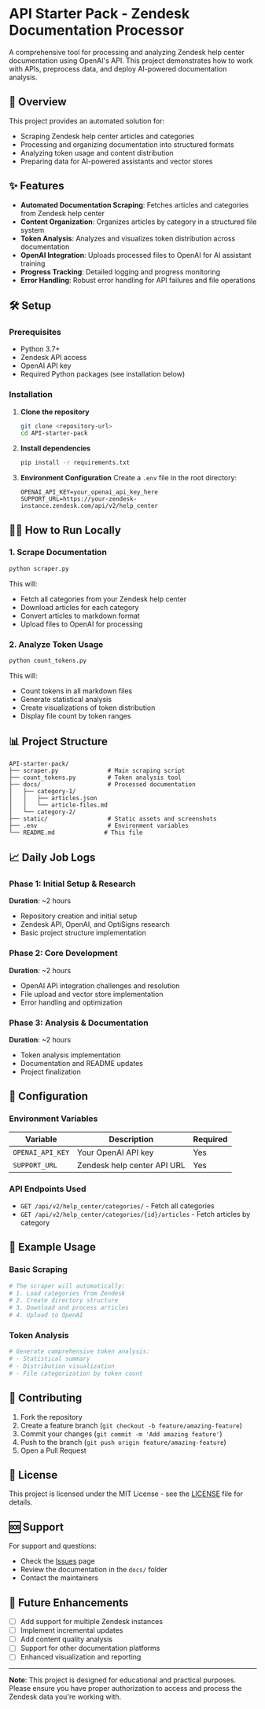 # API Starter Pack - Zendesk Documentation Processor

A comprehensive tool for processing and analyzing Zendesk help center documentation using OpenAI's API. This project demonstrates how to work with APIs, preprocess data, and deploy AI-powered documentation analysis.

## 🚀 Overview

This project provides an automated solution for:
- Scraping Zendesk help center articles and categories
- Processing and organizing documentation into structured formats
- Analyzing token usage and content distribution
- Preparing data for AI-powered assistants and vector stores

## ✨ Features

- **Automated Documentation Scraping**: Fetches articles and categories from Zendesk help center
- **Content Organization**: Organizes articles by category in a structured file system
- **Token Analysis**: Analyzes and visualizes token distribution across documentation
- **OpenAI Integration**: Uploads processed files to OpenAI for AI assistant training
- **Progress Tracking**: Detailed logging and progress monitoring
- **Error Handling**: Robust error handling for API failures and file operations

## 🛠️ Setup

### Prerequisites

- Python 3.7+
- Zendesk API access
- OpenAI API key
- Required Python packages (see installation below)

### Installation

1. **Clone the repository**
   ```bash
   git clone <repository-url>
   cd API-starter-pack
   ```

2. **Install dependencies**
   ```bash
   pip install -r requirements.txt
   ```

3. **Environment Configuration**
   Create a `.env` file in the root directory:
   ```env
   OPENAI_API_KEY=your_openai_api_key_here
   SUPPORT_URL=https://your-zendesk-instance.zendesk.com/api/v2/help_center
   ```

## 🏃‍♂️ How to Run Locally

### 1. Scrape Documentation
```bash
python scraper.py
```
This will:
- Fetch all categories from your Zendesk help center
- Download articles for each category
- Convert articles to markdown format
- Upload files to OpenAI for processing

### 2. Analyze Token Usage
```bash
python count_tokens.py
```
This will:
- Count tokens in all markdown files
- Generate statistical analysis
- Create visualizations of token distribution
- Display file count by token ranges

## 📊 Project Structure

```
API-starter-pack/
├── scraper.py              # Main scraping script
├── count_tokens.py         # Token analysis tool
├── docs/                   # Processed documentation
│   ├── category-1/
│   │   ├── articles.json
│   │   └── article-files.md
│   └── category-2/
├── static/                 # Static assets and screenshots
├── .env                    # Environment variables
└── README.md              # This file
```

## 📈 Daily Job Logs

### Phase 1: Initial Setup & Research
**Duration**: ~2 hours
- Repository creation and initial setup
- Zendesk API, OpenAI, and OptiSigns research
- Basic project structure implementation

### Phase 2: Core Development
**Duration**: ~2 hours
- OpenAI API integration challenges and resolution
- File upload and vector store implementation
- Error handling and optimization

### Phase 3: Analysis & Documentation
**Duration**: ~2 hours
- Token analysis implementation
- Documentation and README updates
- Project finalization

## 🔧 Configuration

### Environment Variables

| Variable | Description | Required |
|----------|-------------|----------|
| `OPENAI_API_KEY` | Your OpenAI API key | Yes |
| `SUPPORT_URL` | Zendesk help center API URL | Yes |

### API Endpoints Used

- `GET /api/v2/help_center/categories/` - Fetch all categories
- `GET /api/v2/help_center/categories/{id}/articles` - Fetch articles by category

## 📝 Example Usage

### Basic Scraping
```python
# The scraper will automatically:
# 1. Load categories from Zendesk
# 2. Create directory structure
# 3. Download and process articles
# 4. Upload to OpenAI
```

### Token Analysis
```python
# Generate comprehensive token analysis:
# - Statistical summary
# - Distribution visualization
# - File categorization by token count
```

## 🤝 Contributing

1. Fork the repository
2. Create a feature branch (`git checkout -b feature/amazing-feature`)
3. Commit your changes (`git commit -m 'Add amazing feature'`)
4. Push to the branch (`git push origin feature/amazing-feature`)
5. Open a Pull Request

## 📄 License

This project is licensed under the MIT License - see the [LICENSE](LICENSE) file for details.

## 🆘 Support

For support and questions:
- Check the [Issues](../../issues) page
- Review the documentation in the `docs/` folder
- Contact the maintainers

## 🔮 Future Enhancements

- [ ] Add support for multiple Zendesk instances
- [ ] Implement incremental updates
- [ ] Add content quality analysis
- [ ] Support for other documentation platforms
- [ ] Enhanced visualization and reporting

---

**Note**: This project is designed for educational and practical purposes. Please ensure you have proper authorization to access and process the Zendesk data you're working with.